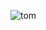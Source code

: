 ![tom](https://user-images.githubusercontent.com/103656063/163572495-5dce2b13-b12f-4850-9d99-8f300c4ce901.jpg)
